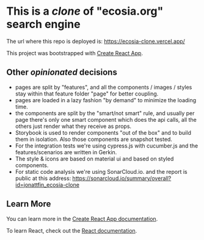 # This is a *clone* of "ecosia.org" search engine

The url where this repo is deployed is: https://ecosia-clone.vercel.app/

This project was bootstrapped with [Create React App](https://github.com/facebook/create-react-app).

## Other *opinionated* decisions

- pages are split by "features", and all the components / images / styles stay within that feature folder "page" for better coupling.
- pages are loaded in a lazy fashion "by demand" to minimize the loading time.
- the components are split by the "smart/not smart" rule, and usually per page there's only one smart component which does the api calls, all the others just render what they receive as props.
- Storybook is used to render components "out of the box" and to build them in isolation. Also those components are snapshot tested.
- For the integration tests we're using cypress.js with cucumber.js and the features/scenarios are written in Gerkin.
- The style & icons are based on material ui and based on styled components.
- For static code analysis we're using SonarCloud.io. and the report is public at this address: https://sonarcloud.io/summary/overall?id=jonattfin_ecosia-clone 

## Learn More

You can learn more in the [Create React App documentation](https://facebook.github.io/create-react-app/docs/getting-started).

To learn React, check out the [React documentation](https://reactjs.org/).
